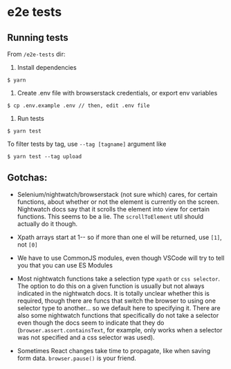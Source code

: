 # e2e tests
## Running tests
From `/e2e-tests` dir:
1. Install dependencies
```
$ yarn
```
1. Create .env file with browserstack credentials, or export env variables
```
$ cp .env.example .env // then, edit .env file
```
1. Run tests
```
$ yarn test
```
To filter tests by tag, use `--tag [tagname]` argument like
```
$ yarn test --tag upload
```

## Gotchas:

- Selenium/nightwatch/browserstack (not sure which) cares, for certain functions, about whether or not the element is currently on the screen. Nightwatch docs say that it scrolls the element into view for certain functions. This seems to be a lie. The `scrollToElement` util should actually do it though.

- Xpath arrays start at 1-- so if more than one el will be returned, use `[1]`, not `[0]`

- We have to use CommonJS modules, even though VSCode will try to tell you that you can use ES Modules

- Most nightwatch functions take a selection type `xpath` or `css selector`. The option to do this on a given function is usually but not always indicated in the nightwatch docs. It is totally unclear whether this is required, though there are funcs that switch the browser to using one selector type to another... so we default here to specifying it. There are also some nightwatch functions that specifically do not take a selector even though the docs seem to indicate that they do (`browser.assert.containsText`, for example, only works when a selector was not specified and a css selector was used).

- Sometimes React changes take time to propagate, like when saving form data. `browser.pause()` is your friend.
